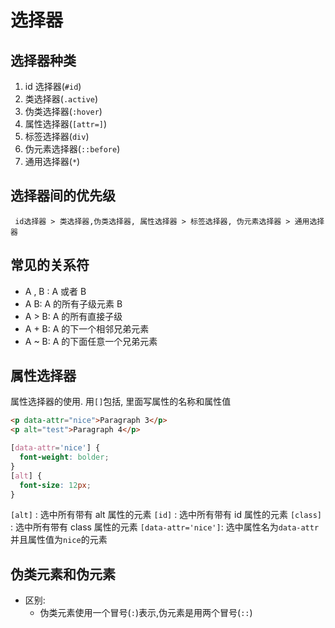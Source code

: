 # 选择器

## 选择器种类

1. id 选择器(`#id`)
2. 类选择器(`.active`)
3. 伪类选择器(`:hover`)
4. 属性选择器(`[attr=]`)
5. 标签选择器(`div`)
6. 伪元素选择器(`::before`)
7. 通用选择器(`*`)

## 选择器间的优先级

` id选择器 > 类选择器,伪类选择器, 属性选择器 > 标签选择器, 伪元素选择器 > 通用选择器`

## 常见的关系符

- A , B : A 或者 B
- A B: A 的所有子级元素 B
- A > B: A 的所有直接子级
- A + B: A 的下一个相邻兄弟元素
- A ~ B: A 的下面任意一个兄弟元素

## 属性选择器

属性选择器的使用. 用`[]`包括, 里面写属性的名称和属性值

```html
<p data-attr="nice">Paragraph 3</p>
<p alt="test">Paragraph 4</p>
```

```css
[data-attr='nice'] {
  font-weight: bolder;
}
[alt] {
  font-size: 12px;
}
```

`[alt]` : 选中所有带有 alt 属性的元素
`[id]` : 选中所有带有 id 属性的元素
`[class]` : 选中所有带有 class 属性的元素
`[data-attr='nice']`: 选中属性名为`data-attr` 并且属性值为`nice`的元素

## 伪类元素和伪元素

- 区别:
  - 伪类元素使用一个冒号(`:`)表示,伪元素是用两个冒号(`::`)
